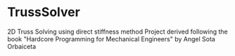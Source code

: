 # TrussSolver
2D Truss Solving using direct stiffness method
Project derived following the book "Hardcore Programming for Mechanical Engineers" by Angel Sota Orbaiceta
